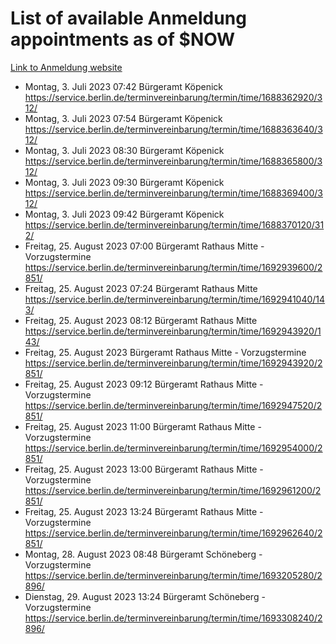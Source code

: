 # List of available Anmeldung appointments as of $NOW
[Link to Anmeldung website](https://service.berlin.de/terminvereinbarung/termin/tag.php?termin=1&anliegen[]=120686&dienstleisterlist=122210,122217,327316,122219,327312,122227,327314,122231,327346,122243,327348,122254,122252,329742,122260,329745,122262,329748,122271,327278,122273,327274,122277,327276,330436,122280,327294,122282,327290,122284,327292,122291,327270,122285,327266,122286,327264,122296,327268,150230,329760,122297,327286,122294,327284,122312,329763,122314,329775,122304,327330,122311,327334,122309,327332,317869,122281,327352,122279,329772,122283,122276,327324,122274,327326,122267,329766,122246,327318,122251,327320,122257,327322,122208,327298,122226,327300&herkunft=http%3A%2F%2Fservice.berlin.de%2Fdienstleistung%2F120686%2F)
- Montag, 3. Juli 2023 07:42 Bürgeramt Köpenick https://service.berlin.de/terminvereinbarung/termin/time/1688362920/312/
- Montag, 3. Juli 2023 07:54 Bürgeramt Köpenick https://service.berlin.de/terminvereinbarung/termin/time/1688363640/312/
- Montag, 3. Juli 2023 08:30 Bürgeramt Köpenick https://service.berlin.de/terminvereinbarung/termin/time/1688365800/312/
- Montag, 3. Juli 2023 09:30 Bürgeramt Köpenick https://service.berlin.de/terminvereinbarung/termin/time/1688369400/312/
- Montag, 3. Juli 2023 09:42 Bürgeramt Köpenick https://service.berlin.de/terminvereinbarung/termin/time/1688370120/312/
- Freitag, 25. August 2023 07:00 Bürgeramt Rathaus Mitte - Vorzugstermine https://service.berlin.de/terminvereinbarung/termin/time/1692939600/2851/
- Freitag, 25. August 2023 07:24 Bürgeramt Rathaus Mitte https://service.berlin.de/terminvereinbarung/termin/time/1692941040/143/
- Freitag, 25. August 2023 08:12 Bürgeramt Rathaus Mitte https://service.berlin.de/terminvereinbarung/termin/time/1692943920/143/
- Freitag, 25. August 2023  Bürgeramt Rathaus Mitte - Vorzugstermine https://service.berlin.de/terminvereinbarung/termin/time/1692943920/2851/
- Freitag, 25. August 2023 09:12 Bürgeramt Rathaus Mitte - Vorzugstermine https://service.berlin.de/terminvereinbarung/termin/time/1692947520/2851/
- Freitag, 25. August 2023 11:00 Bürgeramt Rathaus Mitte - Vorzugstermine https://service.berlin.de/terminvereinbarung/termin/time/1692954000/2851/
- Freitag, 25. August 2023 13:00 Bürgeramt Rathaus Mitte - Vorzugstermine https://service.berlin.de/terminvereinbarung/termin/time/1692961200/2851/
- Freitag, 25. August 2023 13:24 Bürgeramt Rathaus Mitte - Vorzugstermine https://service.berlin.de/terminvereinbarung/termin/time/1692962640/2851/
- Montag, 28. August 2023 08:48 Bürgeramt Schöneberg - Vorzugstermine https://service.berlin.de/terminvereinbarung/termin/time/1693205280/2896/
- Dienstag, 29. August 2023 13:24 Bürgeramt Schöneberg - Vorzugstermine https://service.berlin.de/terminvereinbarung/termin/time/1693308240/2896/
